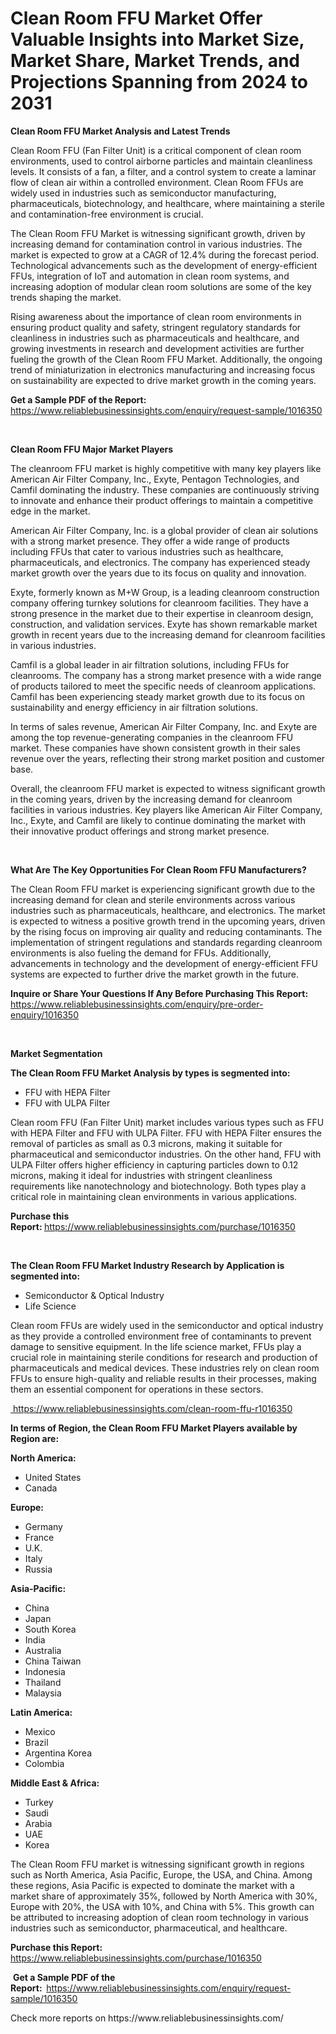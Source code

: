 <p><h1>Clean Room FFU Market Offer Valuable Insights into Market Size, Market Share, Market Trends, and Projections Spanning from 2024 to 2031</h1></p><p><strong>Clean Room FFU Market Analysis and Latest Trends</strong></p>
<p><p>Clean Room FFU (Fan Filter Unit) is a critical component of clean room environments, used to control airborne particles and maintain cleanliness levels. It consists of a fan, a filter, and a control system to create a laminar flow of clean air within a controlled environment. Clean Room FFUs are widely used in industries such as semiconductor manufacturing, pharmaceuticals, biotechnology, and healthcare, where maintaining a sterile and contamination-free environment is crucial.</p><p>The Clean Room FFU Market is witnessing significant growth, driven by increasing demand for contamination control in various industries. The market is expected to grow at a CAGR of 12.4% during the forecast period. Technological advancements such as the development of energy-efficient FFUs, integration of IoT and automation in clean room systems, and increasing adoption of modular clean room solutions are some of the key trends shaping the market.</p><p>Rising awareness about the importance of clean room environments in ensuring product quality and safety, stringent regulatory standards for cleanliness in industries such as pharmaceuticals and healthcare, and growing investments in research and development activities are further fueling the growth of the Clean Room FFU Market. Additionally, the ongoing trend of miniaturization in electronics manufacturing and increasing focus on sustainability are expected to drive market growth in the coming years.</p></p>
<p><strong>Get a Sample PDF of the Report:&nbsp;</strong> <a href="https://www.reliablebusinessinsights.com/enquiry/request-sample/1016350">https://www.reliablebusinessinsights.com/enquiry/request-sample/1016350</a></p>
<p>&nbsp;</p>
<p><strong>Clean Room FFU Major Market Players</strong></p>
<p><p>The cleanroom FFU market is highly competitive with many key players like American Air Filter Company, Inc., Exyte, Pentagon Technologies, and Camfil dominating the industry. These companies are continuously striving to innovate and enhance their product offerings to maintain a competitive edge in the market.</p><p>American Air Filter Company, Inc. is a global provider of clean air solutions with a strong market presence. They offer a wide range of products including FFUs that cater to various industries such as healthcare, pharmaceuticals, and electronics. The company has experienced steady market growth over the years due to its focus on quality and innovation.</p><p>Exyte, formerly known as M+W Group, is a leading cleanroom construction company offering turnkey solutions for cleanroom facilities. They have a strong presence in the market due to their expertise in cleanroom design, construction, and validation services. Exyte has shown remarkable market growth in recent years due to the increasing demand for cleanroom facilities in various industries.</p><p>Camfil is a global leader in air filtration solutions, including FFUs for cleanrooms. The company has a strong market presence with a wide range of products tailored to meet the specific needs of cleanroom applications. Camfil has been experiencing steady market growth due to its focus on sustainability and energy efficiency in air filtration solutions.</p><p>In terms of sales revenue, American Air Filter Company, Inc. and Exyte are among the top revenue-generating companies in the cleanroom FFU market. These companies have shown consistent growth in their sales revenue over the years, reflecting their strong market position and customer base.</p><p>Overall, the cleanroom FFU market is expected to witness significant growth in the coming years, driven by the increasing demand for cleanroom facilities in various industries. Key players like American Air Filter Company, Inc., Exyte, and Camfil are likely to continue dominating the market with their innovative product offerings and strong market presence.</p></p>
<p>&nbsp;</p>
<p><strong>What Are The Key Opportunities For Clean Room FFU Manufacturers?</strong></p>
<p><p>The Clean Room FFU market is experiencing significant growth due to the increasing demand for clean and sterile environments across various industries such as pharmaceuticals, healthcare, and electronics. The market is expected to witness a positive growth trend in the upcoming years, driven by the rising focus on improving air quality and reducing contaminants. The implementation of stringent regulations and standards regarding cleanroom environments is also fueling the demand for FFUs. Additionally, advancements in technology and the development of energy-efficient FFU systems are expected to further drive the market growth in the future.</p></p>
<p><strong>Inquire or Share Your Questions If Any Before Purchasing This Report:</strong> <a href="https://www.reliablebusinessinsights.com/enquiry/pre-order-enquiry/1016350">https://www.reliablebusinessinsights.com/enquiry/pre-order-enquiry/1016350</a></p>
<p>&nbsp;</p>
<p><strong>Market Segmentation</strong></p>
<p><strong>The Clean Room FFU Market Analysis by types is segmented into:</strong></p>
<p><ul><li>FFU with HEPA Filter</li><li>FFU with ULPA Filter</li></ul></p>
<p><p>Clean room FFU (Fan Filter Unit) market includes various types such as FFU with HEPA Filter and FFU with ULPA Filter. FFU with HEPA Filter ensures the removal of particles as small as 0.3 microns, making it suitable for pharmaceutical and semiconductor industries. On the other hand, FFU with ULPA Filter offers higher efficiency in capturing particles down to 0.12 microns, making it ideal for industries with stringent cleanliness requirements like nanotechnology and biotechnology. Both types play a critical role in maintaining clean environments in various applications.</p></p>
<p><strong>Purchase this Report:&nbsp;</strong><a href="https://www.reliablebusinessinsights.com/purchase/1016350">https://www.reliablebusinessinsights.com/purchase/1016350</a></p>
<p>&nbsp;</p>
<p><strong>The Clean Room FFU Market Industry Research by Application is segmented into:</strong></p>
<p><ul><li>Semiconductor & Optical Industry</li><li>Life Science</li></ul></p>
<p><p>Clean room FFUs are widely used in the semiconductor and optical industry as they provide a controlled environment free of contaminants to prevent damage to sensitive equipment. In the life science market, FFUs play a crucial role in maintaining sterile conditions for research and production of pharmaceuticals and medical devices. These industries rely on clean room FFUs to ensure high-quality and reliable results in their processes, making them an essential component for operations in these sectors.</p></p>
<p><a href="https://www.reliablebusinessinsights.com/clean-room-ffu-r1016350">&nbsp;https://www.reliablebusinessinsights.com/clean-room-ffu-r1016350</a></p>
<p><strong>In terms of Region, the Clean Room FFU Market Players available by Region are:</strong></p>
<p>
    <p> <strong> North America: </strong>
        <ul>
            <li>United States</li>
            <li>Canada</li>
        </ul>
        </p> 
    <p> <strong> Europe: </strong>
        <ul>
            <li>Germany</li>
            <li>France</li>
            <li>U.K.</li>
            <li>Italy</li>
            <li>Russia</li>
        </ul>
        </p> 
    <p> <strong> Asia-Pacific: </strong>
        <ul>
            <li>China</li>
            <li>Japan</li>
            <li>South Korea</li>
            <li>India</li>
            <li>Australia</li>
            <li>China Taiwan</li>
            <li>Indonesia</li>
            <li>Thailand</li>
            <li>Malaysia</li>
        </ul>
        </p> 
    <p> <strong> Latin America: </strong>
        <ul>
            <li>Mexico</li>
            <li>Brazil</li>
            <li>Argentina Korea</li>
            <li>Colombia</li>
        </ul>
        </p> 
    <p> <strong> Middle East & Africa: </strong>
        <ul>
            <li>Turkey</li>
            <li>Saudi</li>
            <li>Arabia</li>
            <li>UAE</li>
            <li>Korea</li>
        </ul>
    </p>
    </p>
<p><p>The Clean Room FFU market is witnessing significant growth in regions such as North America, Asia Pacific, Europe, the USA, and China. Among these regions, Asia Pacific is expected to dominate the market with a market share of approximately 35%, followed by North America with 30%, Europe with 20%, the USA with 10%, and China with 5%. This growth can be attributed to increasing adoption of clean room technology in various industries such as semiconductor, pharmaceutical, and healthcare.</p></p>
<p><strong>Purchase this Report: </strong><a href="https://www.reliablebusinessinsights.com/purchase/1016350">https://www.reliablebusinessinsights.com/purchase/1016350</a></p>
<p>&nbsp;<strong>Get a Sample PDF of the Report:&nbsp;&nbsp;</strong><a href="https://www.reliablebusinessinsights.com/enquiry/request-sample/1016350">https://www.reliablebusinessinsights.com/enquiry/request-sample/1016350</a></p>
<p><strong></strong></p>
<p>Check more reports on https://www.reliablebusinessinsights.com/</p>